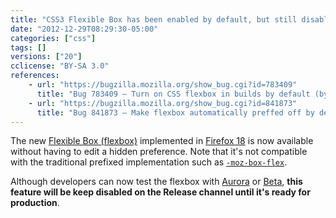 ```yaml
---
title: "CSS3 Flexible Box has been enabled by default, but still disabled on the Release channel"
date: "2012-12-29T08:29:30-05:00"
categories: ["css"]
tags: []
versions: ["20"]
cclicense: "BY-SA 3.0"
references:
    - url: "https://bugzilla.mozilla.org/show_bug.cgi?id=783409"
      title: "Bug 783409 – Turn on CSS flexbox in builds by default (by enabling pref, build flag, etc)"
    - url: "https://bugzilla.mozilla.org/show_bug.cgi?id=841873"
      title: "Bug 841873 – Make flexbox automatically preffed off by default, in release builds"
---
```

The new [Flexible Box (flexbox)](https://developer.mozilla.org/en-US/docs/Web/Guide/CSS/Flexible_boxes) implemented in [Firefox 18](https://developer.mozilla.org/en-US/docs/Firefox_18_for_developers) is now available without having to edit a hidden preference. Note that it's not compatible with the traditional prefixed implementation such as [`-moz-box-flex`](https://developer.mozilla.org/en-US/docs/Web/CSS/-moz-box-flex).

Although developers can now test the flexbox with [Aurora](http://www.mozilla.org/en-US/firefox/aurora/) or [Beta](http://www.mozilla.org/en-US/firefox/beta/), **this feature will be keep disabled on the Release channel until it's ready for production**.
